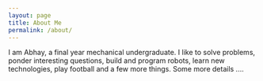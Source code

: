 ```yaml
---
layout: page
title: About Me
permalink: /about/
---
```


<p class="description-content">I am Abhay, a final year mechanical undergraduate. I like to solve problems, ponder interesting questions, build and program robots, learn new technologies, play football and a few more things. Some more details ....</p>